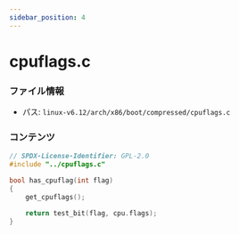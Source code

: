 ```yaml
---
sidebar_position: 4
---
```

# cpuflags.c

### ファイル情報

- パス: `linux-v6.12/arch/x86/boot/compressed/cpuflags.c`

### コンテンツ

```c
// SPDX-License-Identifier: GPL-2.0
#include "../cpuflags.c"

bool has_cpuflag(int flag)
{
	get_cpuflags();

	return test_bit(flag, cpu.flags);
}

```
